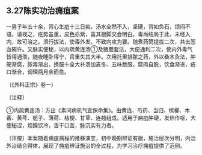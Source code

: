 ## 3.27陈实功治痈疽案

一男子年五十余，背心生疽十三日矣。汤水全然不入，坚硬，背如负石，烦闷不语，请视之，疮势虽重，皮色亦紫，喜其根脚交会明白，毒尚结局于此，未经入内，故可治之。须行拔法，使毒外发，不致内攻为要。随煮药筒提拔二次，共去恶血碗许。又脉实便秘，以内疏黄连汤①及猪胆套法，大便通利二次，使内外毒气皆得通泄，随夜睡卧得宁，背重失其大半。次用托里排脓之药，外以桑木灸法，肿硬渐腐，脓毒渐出，换服十全大补汤加麦冬、五味数服，腐肉自脱，饮食渐进，疮口渐合，调理两月余而愈。

（《外科正宗》卷一）

〔注释〕

①内疏黄连汤：方出《素问病机气宜保命集》。由黄连、芍药、当归、槟榔、木香、黄芩、栀子、薄荷、桔梗、甘草、连翘组成。适用于痈疽肿硬，发热作呕，大便秘涩，烦躁饮冷，舌干口苦，脉沉实有力者。

〔评按〕本案随着痈疽病程的推移演变，初中晚期辨证有据，施治层次分明，内治外治结合得体，展现了痈疽辨证施治的全过程，为学习治疗痈疽提供了范例。
